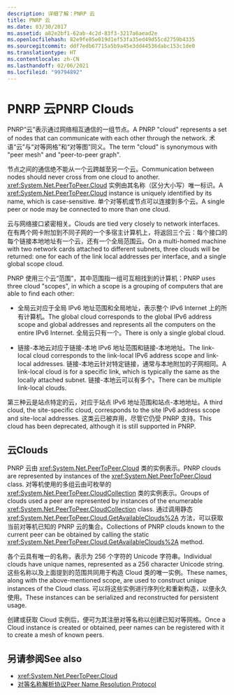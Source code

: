 ```yaml
---
description: 详细了解：PNRP 云
title: PNRP 云
ms.date: 03/30/2017
ms.assetid: a82e2bf1-62ab-4c2d-83f3-3217a6aead2e
ms.openlocfilehash: 82e9fe85e019d1ef53fa35ed49d55cd2759b4335
ms.sourcegitcommit: ddf7edb67715a5b9a45e3dd44536dabc153c1de0
ms.translationtype: HT
ms.contentlocale: zh-CN
ms.lasthandoff: 02/06/2021
ms.locfileid: "99794892"
---
```

# <a name="pnrp-clouds"></a><span data-ttu-id="df018-103">PNRP 云</span><span class="sxs-lookup"><span data-stu-id="df018-103">PNRP Clouds</span></span>

<span data-ttu-id="df018-104">PNRP“云”表示通过网络相互通信的一组节点。</span><span class="sxs-lookup"><span data-stu-id="df018-104">A PNRP "cloud" represents a set of nodes that can communicate with each other through the network.</span></span> <span data-ttu-id="df018-105">术语“云”与“对等网格”和“对等图”同义。</span><span class="sxs-lookup"><span data-stu-id="df018-105">The term "cloud" is synonymous with "peer mesh" and "peer-to-peer graph".</span></span>  
  
 <span data-ttu-id="df018-106">节点之间的通信绝不能从一个云跨越至另一个云。</span><span class="sxs-lookup"><span data-stu-id="df018-106">Communication between nodes should never cross from one cloud to another.</span></span> <span data-ttu-id="df018-107"><xref:System.Net.PeerToPeer.Cloud> 实例由其名称（区分大小写）唯一标识。</span><span class="sxs-lookup"><span data-stu-id="df018-107">A <xref:System.Net.PeerToPeer.Cloud> instance is uniquely identified by its name, which is case-sensitive.</span></span> <span data-ttu-id="df018-108">单个对等机或节点可以连接到多个云。</span><span class="sxs-lookup"><span data-stu-id="df018-108">A single peer or node may be connected to more than one cloud.</span></span>  
  
 <span data-ttu-id="df018-109">云与网络接口紧密相关。</span><span class="sxs-lookup"><span data-stu-id="df018-109">Clouds are tied very closely to network interfaces.</span></span>  <span data-ttu-id="df018-110">在有两个网卡附加到不同子网的一个多宿主计算机上，将返回三个云：每个接口的每个链接本地地址有一个云，还有一个全局范围云。</span><span class="sxs-lookup"><span data-stu-id="df018-110">On a multi-homed machine with two network cards attached to different subnets, three clouds will be returned: one for each of the link local addresses per interface, and a single global scope cloud.</span></span>  
  
 <span data-ttu-id="df018-111">PNRP 使用三个云“范围”，其中范围指一组可互相找到的计算机：</span><span class="sxs-lookup"><span data-stu-id="df018-111">PNRP uses three cloud "scopes", in which a scope is a grouping of computers that are able to find each other:</span></span>  
  
- <span data-ttu-id="df018-112">全局云对应于全局 IPv6 地址范围和全局地址，表示整个 IPv6 Internet 上的所有计算机。</span><span class="sxs-lookup"><span data-stu-id="df018-112">The global cloud corresponds to the global IPv6 address scope and global addresses and represents all the computers on the entire IPv6 Internet.</span></span> <span data-ttu-id="df018-113">全局云只有一个。</span><span class="sxs-lookup"><span data-stu-id="df018-113">There is only a single global cloud.</span></span>  
  
- <span data-ttu-id="df018-114">链接-本地云对应于链接-本地 IPv6 地址范围和链接-本地地址。</span><span class="sxs-lookup"><span data-stu-id="df018-114">The link-local cloud corresponds to the link-local IPv6 address scope and link-local addresses.</span></span> <span data-ttu-id="df018-115">链接-本地云针对特定链接，通常与本地附加的子网相同。</span><span class="sxs-lookup"><span data-stu-id="df018-115">A link-local cloud is for a specific link, which is typically the same as the locally attached subnet.</span></span> <span data-ttu-id="df018-116">链接-本地云可以有多个。</span><span class="sxs-lookup"><span data-stu-id="df018-116">There can be multiple link-local clouds.</span></span>  
  
 <span data-ttu-id="df018-117">第三种云是站点特定的云，对应于站点 IPv6 地址范围和站点-本地地址。</span><span class="sxs-lookup"><span data-stu-id="df018-117">A third cloud, the site-specific cloud, corresponds to the site IPv6 address scope and site-local addresses.</span></span> <span data-ttu-id="df018-118">这类云已被弃用，尽管它仍受 PNRP 支持。</span><span class="sxs-lookup"><span data-stu-id="df018-118">This cloud has been deprecated, although it is still supported in PNRP.</span></span>  
  
## <a name="clouds"></a><span data-ttu-id="df018-119">云</span><span class="sxs-lookup"><span data-stu-id="df018-119">Clouds</span></span>  

 <span data-ttu-id="df018-120">PNRP 云由 <xref:System.Net.PeerToPeer.Cloud> 类的实例表示。</span><span class="sxs-lookup"><span data-stu-id="df018-120">PNRP clouds are represented by instances of the <xref:System.Net.PeerToPeer.Cloud> class.</span></span> <span data-ttu-id="df018-121">对等机使用的多组云由可枚举的 <xref:System.Net.PeerToPeer.CloudCollection> 类的实例表示。</span><span class="sxs-lookup"><span data-stu-id="df018-121">Groups of clouds used a peer are represented by instances of the enumerable <xref:System.Net.PeerToPeer.CloudCollection> class.</span></span> <span data-ttu-id="df018-122">通过调用静态 <xref:System.Net.PeerToPeer.Cloud.GetAvailableClouds%2A> 方法，可以获取当前对等机已知的 PNRP 云的集合。</span><span class="sxs-lookup"><span data-stu-id="df018-122">Collections of PNRP clouds known to the current peer can be obtained by calling the static <xref:System.Net.PeerToPeer.Cloud.GetAvailableClouds%2A> method.</span></span>  
  
 <span data-ttu-id="df018-123">各个云具有唯一的名称，表示为 256 个字符的 Unicode 字符串。</span><span class="sxs-lookup"><span data-stu-id="df018-123">Individual clouds have unique names, represented as a 256 character Unicode string.</span></span> <span data-ttu-id="df018-124">这些名称以及上面提到的范围共同用于构造 Cloud 类的唯一实例。</span><span class="sxs-lookup"><span data-stu-id="df018-124">These names, along with the above-mentioned scope, are used to construct unique instances of the Cloud class.</span></span> <span data-ttu-id="df018-125">可以将这些实例进行序列化和重新构造，以便永久使用。</span><span class="sxs-lookup"><span data-stu-id="df018-125">These instances can be serialized and reconstructed for persistent usage.</span></span>  
  
 <span data-ttu-id="df018-126">创建或获取 Cloud 实例后，便可为其注册对等名称以创建已知对等网格。</span><span class="sxs-lookup"><span data-stu-id="df018-126">Once a Cloud instance is created or obtained, peer names can be registered with it to create a mesh of known peers.</span></span>  
  
## <a name="see-also"></a><span data-ttu-id="df018-127">另请参阅</span><span class="sxs-lookup"><span data-stu-id="df018-127">See also</span></span>

- <xref:System.Net.PeerToPeer.Cloud>
- [<span data-ttu-id="df018-128">对等名称解析协议</span><span class="sxs-lookup"><span data-stu-id="df018-128">Peer Name Resolution Protocol</span></span>](peer-name-resolution-protocol.md)
